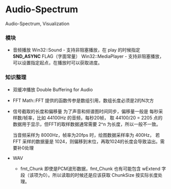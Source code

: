 # Audio-Spectrum
Audio-Spectrum, Visualization

### 模块
  * 音频播放
    Win32::Sound - 支持非阻塞播放，在 play 的时候指定 __SND_ASYNC__ FLAG（字面常量）
    Win32::MediaPlayer - 支持非阻塞播放，可以设置指定起点，在播放时可以获取进度。

### 知识整理
  * 双缓冲播放
    Double Buffering for Audio
    
  * FFT
    Math::FFT 提供的函数传参是数组引用，数组长度必须是2的N次方

  * 信号截取的长度和偏移量
    为了声音和频谱图时间同步，偏移量一般是 每秒采样数/帧率，比如 44100Hz 的音频，每秒20帧，
    取 44100/20 = 2205 点的数据用于显示，但FFT的取样数据通常需要 2^n 为长度，所以一般不一致。

    当音频采样为 8000Hz，帧率为20fps 时，绘图数据采样率为 400Hz，
    若 FFT 采样的数据量是 1024，则偏移到末位，再取1024的长度会导致溢出。需要补0处理

  * WAV
    * fmt_Chunk
      即使是PCM波形数据，fmt_Chunk 也有可能包含 wExtend 字段（该项为0）。所以读取的时候还是应该获取 ChunkSize 按实际长度处理。

      



